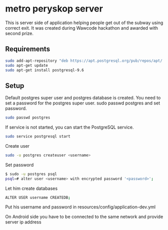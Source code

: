 # metro peryskop server
This is server side of application helping people get out of the subway using correct exit. It was created during Wawcode hackathon 
and awarded with second prize.

## Requirements
```bash
sudo add-apt-repository "deb https://apt.postgresql.org/pub/repos/apt/ trusty-pgdg main"
sudo apt-get update
sudo apt-get install postgresql-9.6
```
## Setup
Default postgres super user and postgres database is created. You need to set a password for the postgres super user.
sudo passwd postgres and set password.
```bash
sudo passwd postgres
```
If service is not started, you can start the PostgreSQL service.
```bash
sudo service postgresql start
```

Create user
```bash
sudo -u postgres createuser <username>
```
Set password
```bash
$ sudo -u postgres psql
psql=# alter user <username> with encrypted password '<password>';
```
Let him create databases
```bash
ALTER USER username CREATEDB;
```
Put his username and password in resources/config/application-dev.yml

On Android side you have to be connected to the same network and provide server ip address
